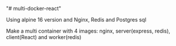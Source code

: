"# multi-docker-react" 

Using alpine 16 version and 
Nginx, Redis and Postgres sql

Make a multi container with 4 images: nginx, server(express, redis), client(React) and worker(redis)
